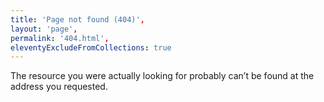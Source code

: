 ```yaml
---
title: 'Page not found (404)',
layout: 'page',
permalink: '404.html',
eleventyExcludeFromCollections: true
---
```


The resource you were actually looking for probably can’t be found at the address you requested.

